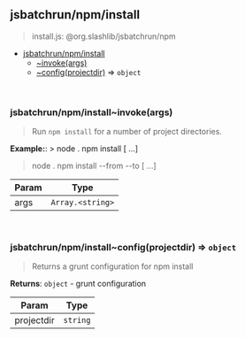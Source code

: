 
<br><a name="module_jsbatchrun/npm/install"></a>

## jsbatchrun/npm/install
> install.js: @org.slashlib/jsbatchrun/npm


* [jsbatchrun/npm/install](#module_jsbatchrun/npm/install)
    * [~invoke(args)](#module_jsbatchrun/npm/install..invoke)
    * [~config(projectdir)](#module_jsbatchrun/npm/install..config) ⇒ <code>object</code>


<br><a name="module_jsbatchrun/npm/install..invoke"></a>

### jsbatchrun/npm/install~invoke(args)
> Run `npm install` for a number of project directories.

**Example:**: > node . npm install [<project directory> ...] > node . npm install --from <n> --to <n> [<project directory> ...]  

| Param | Type |
| --- | --- |
| args | <code>Array.&lt;string&gt;</code> | 


<br><a name="module_jsbatchrun/npm/install..config"></a>

### jsbatchrun/npm/install~config(projectdir) ⇒ <code>object</code>
> Returns a grunt configuration for npm install

**Returns**: <code>object</code> - grunt configuration  

| Param | Type |
| --- | --- |
| projectdir | <code>string</code> | 


